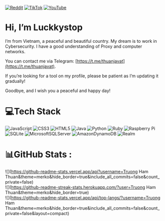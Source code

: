 [![Reddit](https://img.shields.io/badge/Reddit-%23FF4500.svg?logo=Reddit&logoColor=white)](https://reddit.com/user/https://www.reddit.com/user/luckkystopdz/) [![TikTok](https://img.shields.io/badge/TikTok-%23000000.svg?logo=TikTok&logoColor=white)](https://tiktok.com/@https://www.tiktok.com/@luckkystop) [![YouTube](https://img.shields.io/badge/YouTube-%23FF0000.svg?logo=YouTube&logoColor=white)](https://youtube.com/c/https://www.youtube.com/@LuckkystopBex) 

# Hi, I’m Luckkystop
I’m from Vietnam, a peaceful and beautiful country. My dream is to work in Cybersecurity. I have a good understanding of Proxy and computer networks.

You can contact me via Telegram: [https://t.me/thuanjavat](https://t.me/thuanjavat).

If you’re looking for a tool on my profile, please be patient as I’m updating it gradually!

Goodbye, and I wish you a peaceful and happy day!

# 💻Tech Stack
![JavaScript](https://img.shields.io/badge/javascript-%23323330.svg?style=for-the-badge&logo=javascript&logoColor=%23F7DF1E) ![CSS3](https://img.shields.io/badge/css3-%231572B6.svg?style=for-the-badge&logo=css3&logoColor=white) ![HTML5](https://img.shields.io/badge/html5-%23E34F26.svg?style=for-the-badge&logo=html5&logoColor=white) ![Java](https://img.shields.io/badge/java-%23ED8B00.svg?style=for-the-badge&logo=java&logoColor=white) ![Python](https://img.shields.io/badge/python-3670A0?style=for-the-badge&logo=python&logoColor=ffdd54) ![Ruby](https://img.shields.io/badge/ruby-%23CC342D.svg?style=for-the-badge&logo=ruby&logoColor=white) ![Raspberry Pi](https://img.shields.io/badge/-RaspberryPi-C51A4A?style=for-the-badge&logo=Raspberry-Pi) ![SQLite](https://img.shields.io/badge/sqlite-%2307405e.svg?style=for-the-badge&logo=sqlite&logoColor=white) ![MicrosoftSQLServer](https://img.shields.io/badge/Microsoft%20SQL%20Sever-CC2927?style=for-the-badge&logo=microsoft%20sql%20server&logoColor=white) ![AmazonDynamoDB](https://img.shields.io/badge/Amazon%20DynamoDB-4053D6?style=for-the-badge&logo=Amazon%20DynamoDB&logoColor=white) ![Realm](https://img.shields.io/badge/Realm-39477F?style=for-the-badge&logo=realm&logoColor=white)

# 📊GitHub Stats :
![](https://github-readme-stats.vercel.app/api?username=Truong Ham Thuan&theme=merko&hide_border=true&include_all_commits=false&count_private=false)<br/>
![](https://github-readme-streak-stats.herokuapp.com/?user=Truong Ham Thuan&theme=merko&hide_border=true)<br/>
![](https://github-readme-stats.vercel.app/api/top-langs/?username=Truong Ham Thuan&theme=merko&hide_border=true&include_all_commits=false&count_private=false&layout=compact)
